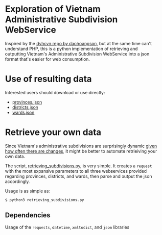 # Exploration of Vietnam Administrative Subdivision WebService

Inspired by the [dvhcvn repo by daohoangson](https://github.com/daohoangson/dvhcvn), but at the same time can't understand PHP, this is a python implementation of retrieving and outputting Vietnam's Administrative Subdivision WebService into a json format that's easier for web consumption.

# Use of resulting data
Interested users should download or use directly:

- [provinces.json](provinces.json)
- [districts.json](districts.json)
- [wards.json](wards.json)

# Retrieve your own data
Since Vietnam's administrative subdivisions are surprisingly dynamic [given how often there are changes](https://danhmuchanhchinh.gso.gov.vn/NghiDinh.aspx), it might be better to automate retrieiving your own data.

The script, [retrieving_subdivisions.py](retrieving_subdivisions.py), is very simple. It creates a `request` with the most expansive parameters to all three webservices provided regarding provinces, districts, and wards, then parse and output the json accordingly.

Usage is as simple as:

```bash
$ python3 retrieving_subdivisions.py
```

## Dependencies
Usage of the `requests`, `datetime`, `xmltodict`, and `json` libraries

